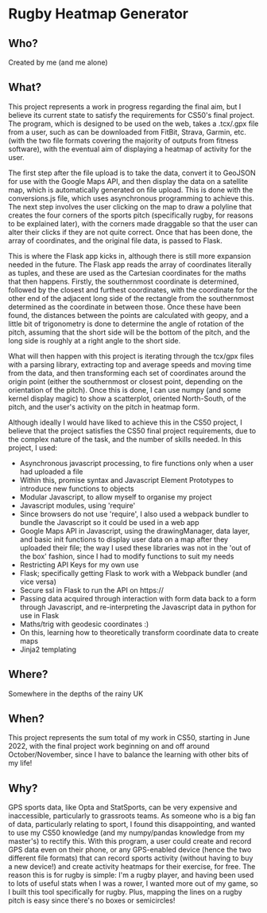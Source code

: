 # Rugby Heatmap Generator

## Who?
Created by me (and me alone)

## What?
This project represents a work in progress regarding the final aim, but I believe its current state to satisfy the requirements for CS50's final project. The program, which is designed to be used on the web, takes a .tcx/.gpx file from a user, such as can be downloaded from FitBit, Strava, Garmin, etc. (with the two file formats covering the majority of outputs from fitness software), with the eventual aim of displaying a heatmap of activity for the user.

The first step after the file upload is to take the data, convert it to GeoJSON for use with the Google Maps API, and then display the data on a satellite map, which is automatically generated on file upload. This is done with the conversions.js file, which uses asynchronous programming to achieve this. The next step involves the user clicking on the map to draw a polyline that creates the four corners of the sports pitch (specifically rugby, for reasons to be explained later), with the corners made draggable so that the user can alter their clicks if they are not quite correct. Once that has been done, the array of coordinates, and the original file data, is passed to Flask.

This is where the Flask app kicks in, although there is still more expansion needed in the future. The Flask app reads the array of coordinates literally as tuples, and these are used as the Cartesian coordinates for the maths that then happens. Firstly, the southernmost coordinate is determined, followed by the closest and furthest coordinates, with the coordinate for the other end of the adjacent long side of the rectangle from the southernmost determined as the coordinate in between those. Once these have been found, the distances between the points are calculated with geopy, and a little bit of trigonometry is done to determine the angle of rotation of the pitch, assuming that the short side will be the bottom of the pitch, and the long side is roughly at a right angle to the short side.

What will then happen with this project is iterating through the tcx/gpx files with a parsing library, extracting top and average speeds and moving time from the data, and then transforming each set of coordinates around the origin point (either the southernmost or closest point, depending on the orientation of the pitch). Once this is done, I can use numpy (and some kernel display magic) to show a scatterplot, oriented North-South, of the pitch, and the user's activity on the pitch in heatmap form.

Although ideally I would have liked to achieve this in the CS50 project, I believe that the project satisfies the CS50 final project requirements, due to the complex nature of the task, and the number of skills needed. In this project, I used:
- Asynchronous javascript processing, to fire functions only when a user had uploaded a file
- Within this, promise syntax and Javascript Element Prototypes to introduce new functions to objects
- Modular Javascript, to allow myself to organise my project
- Javascript modules, using 'require'
- Since browsers do not use 'require', I also used a webpack bundler to bundle the Javascript so it could be used in a web app
- Google Maps API in Javascript, using the drawingManager, data layer, and basic init functions to display user data on a map after they uploaded their file; the way I used these libraries was not in the 'out of the box' fashion, since I had to modify functions to suit my needs
- Restricting API Keys for my own use
- Flask; specifically getting Flask to work with a Webpack bundler (and vice versa)
- Secure ssl in Flask to run the API on https://
- Passing data acquired through interaction with form data back to a form through Javascript, and re-interpreting the Javascript data in python for use in Flask
- Maths/trig with geodesic coordinates :)
- On this, learning how to theoretically transform coordinate data to create maps
- Jinja2 templating

## Where?
Somewhere in the depths of the rainy UK

## When?
This project represents the sum total of my work in CS50, starting in June 2022, with the final project work beginning on and off around October/November, since I have to balance the learning with other bits of my life!

## Why?
GPS sports data, like Opta and StatSports, can be very expensive and inaccessible, particularly to grassroots teams. As someone who is a big fan of data, particularly relating to sport, I found this disappointing, and wanted to use my CS50 knowledge (and my numpy/pandas knowledge from my master's) to rectify this. With this program, a user could create and record GPS data even on their phone, or any GPS-enabled device (hence the two different file formats) that can record sports activity (without having to buy a new device!) and create activity heatmaps for their exercise, for free. The reason this is for rugby is simple: I'm a rugby player, and having been used to lots of useful stats when I was a rower, I wanted more out of my game, so I built this tool specifically for rugby. Plus, mapping the lines on a rugby pitch is easy since there's no boxes or semicircles!